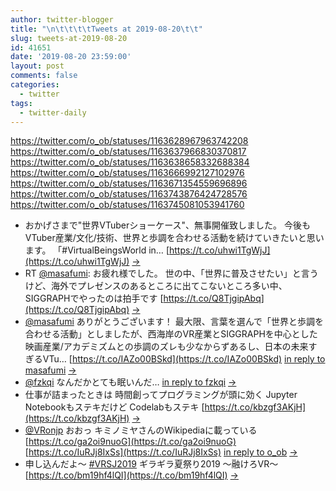 ```yaml
---
author: twitter-blogger
title: "\n\t\t\t\tTweets at 2019-08-20\t\t"
slug: tweets-at-2019-08-20
id: 41651
date: '2019-08-20 23:59:00'
layout: post
comments: false
categories:
  - twitter
tags:
  - twitter-daily
---
```


https://twitter.com/o_ob/statuses/1163628967963742208 https://twitter.com/o_ob/statuses/1163637966830370817 https://twitter.com/o_ob/statuses/1163638658332688384 https://twitter.com/o_ob/statuses/1163666992127102976 https://twitter.com/o_ob/statuses/1163671354559696896 https://twitter.com/o_ob/statuses/1163743876424728576 https://twitter.com/o_ob/statuses/1163745081053941760  

*   おかげさまで"世界VTuberショーケース"、無事開催致しました。 今後もVTuber産業/文化/技術、世界と歩調を合わせる活動を続けていきたいと思います。 「#VirtualBeingsWorld in… [https://t.co/uhwi1TgWjJ](https://t.co/uhwi1TgWjJ) [->](https://twitter.com/o_ob/statuses/1163628967963742208)
*   RT [@masafumi](https://twitter.com/masafumi): お疲れ様でした。 世の中、「世界に普及させたい」と言うけど、海外でプレゼンスのあるところに出てこないところ多い中、SIGGRAPHでやったのは拍手です [https://t.co/Q8TjgipAbq](https://t.co/Q8TjgipAbq) [->](https://twitter.com/o_ob/statuses/1163637966830370817)
*   [@masafumi](https://twitter.com/masafumi) ありがとうございます！ 最大限、言葉を選んで「世界と歩調を合わせる活動」としましたが、西海岸のVR産業とSIGGRAPHを中心とした映画産業/アカデミズムとの歩調のズレも少なからずあるし、日本の未来すぎるVTu… [https://t.co/IAZo00BSkd](https://t.co/IAZo00BSkd) [in reply to masafumi](https://twitter.com/masafumi/statuses/1163630372686422026) [->](https://twitter.com/o_ob/statuses/1163638658332688384)
*   [@fzkqi](https://twitter.com/fzkqi) なんだかとても眠いんだ… [in reply to fzkqi](https://twitter.com/fzkqi/statuses/1163664204584239104) [->](https://twitter.com/o_ob/statuses/1163666992127102976)
*   仕事が詰まったときは 時間創ってプログラミングが頭に効く Jupyter Notebookもステキだけど Codelabもステキ [https://t.co/kbzgf3AKjH](https://t.co/kbzgf3AKjH) [->](https://twitter.com/o_ob/statuses/1163671354559696896)
*   [@VRonjp](https://twitter.com/VRonjp) おおっ キミノミヤさんのWikipediaに載っている [https://t.co/ga2oi9nuoG](https://t.co/ga2oi9nuoG) [https://t.co/IuRJj8IxSs](https://t.co/IuRJj8IxSs) [in reply to o_ob](https://twitter.com/o_ob/statuses/1163628967963742208) [->](https://twitter.com/o_ob/statuses/1163743876424728576)
*   申し込んだよ～ [#VRSJ2019](https://twitter.com/search?q=%23VRSJ2019&src=hash) ギラギラ夏祭り2019 〜融けろVR〜 [https://t.co/bm19hf4lQI](https://t.co/bm19hf4lQI) [->](https://twitter.com/o_ob/statuses/1163745081053941760)